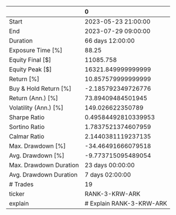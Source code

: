 |                        | 0                        |
|:-----------------------|:-------------------------|
| Start                  | 2023-05-23 21:00:00      |
| End                    | 2023-07-29 09:00:00      |
| Duration               | 66 days 12:00:00         |
| Exposure Time [%]      | 88.25                    |
| Equity Final [$]       | 11085.758                |
| Equity Peak [$]        | 16321.849999999999       |
| Return [%]             | 10.857579999999999       |
| Buy & Hold Return [%]  | -2.185792349726776       |
| Return (Ann.) [%]      | 73.89409484501945        |
| Volatility (Ann.) [%]  | 149.026622350789         |
| Sharpe Ratio           | 0.49584492810339953      |
| Sortino Ratio          | 1.7837521374607959       |
| Calmar Ratio           | 2.1440381119237135       |
| Max. Drawdown [%]      | -34.46491666079518       |
| Avg. Drawdown [%]      | -9.773715095489054       |
| Max. Drawdown Duration | 23 days 00:00:00         |
| Avg. Drawdown Duration | 7 days 02:00:00          |
| # Trades               | 19                       |
| ticker                 | RANK-3-KRW-ARK           |
| explain                | # Explain RANK-3-KRW-ARK |